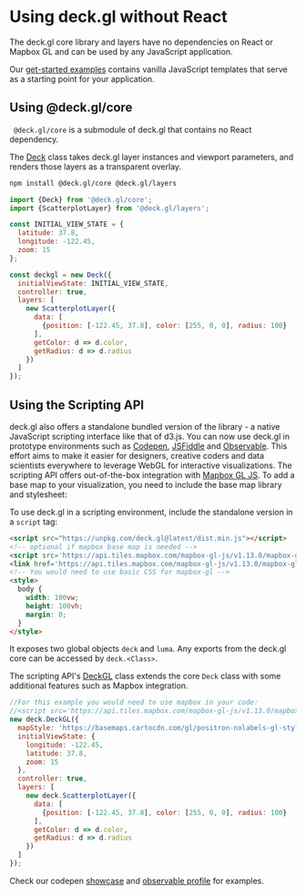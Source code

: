 # Using deck.gl without React

The deck.gl core library and layers have no dependencies on React or Mapbox GL and can be used by any JavaScript application.

Our [get-started examples](https://github.com/visgl/deck.gl/tree/master/examples/get-started) contains vanilla JavaScript templates that serve as a starting point for your application.


## Using @deck.gl/core

` @deck.gl/core` is a submodule of deck.gl that contains no React dependency.

The [Deck](../api-reference/core/deck.md) class takes deck.gl layer instances and viewport parameters, and renders those layers as a transparent overlay.

```bash
npm install @deck.gl/core @deck.gl/layers
```

```js
import {Deck} from '@deck.gl/core';
import {ScatterplotLayer} from '@deck.gl/layers';

const INITIAL_VIEW_STATE = {
  latitude: 37.8,
  longitude: -122.45,
  zoom: 15
};

const deckgl = new Deck({
  initialViewState: INITIAL_VIEW_STATE,
  controller: true,
  layers: [
    new ScatterplotLayer({
      data: [
        {position: [-122.45, 37.8], color: [255, 0, 0], radius: 100}
      ],
      getColor: d => d.color,
      getRadius: d => d.radius
    })
  ]
});
```

## Using the Scripting API

deck.gl also offers a standalone bundled version of the library - a native JavaScript scripting interface like that of d3.js. You can now use deck.gl in prototype environments such as [Codepen](https://codepen.io), [JSFiddle](https://jsfiddle.net) and [Observable](https://observablehq.com). This effort aims to make it easier for designers, creative coders and data scientists everywhere to leverage WebGL for interactive visualizations. The scripting API offers out-of-the-box integration with [Mapbox GL JS](https://mapbox.com). To add a base map to your visualization, you need to include the base map library and stylesheet:

To use deck.gl in a scripting environment, include the standalone version in a `script` tag:

```html
<script src="https://unpkg.com/deck.gl@latest/dist.min.js"></script>
<!-- optional if mapbox base map is needed -->
<script src='https://api.tiles.mapbox.com/mapbox-gl-js/v1.13.0/mapbox-gl.js'></script>
<link href='https://api.tiles.mapbox.com/mapbox-gl-js/v1.13.0/mapbox-gl.css' rel='stylesheet' />
<!-- You would need to use basic CSS for mapbox-gl -->
<style>
  body {
    width: 100vw;
    height: 100vh;
    margin: 0;
  }
</style>
```


It exposes two global objects `deck` and `luma`. Any exports from the deck.gl core can be accessed by `deck.<Class>`.

The scripting API's [DeckGL](../api-reference/core/deckgl.md) class extends the core `Deck` class with some additional features such as Mapbox integration.

```js
//For this example you would need to use mapbox in your code:
//<script src='https://api.tiles.mapbox.com/mapbox-gl-js/v1.13.0/mapbox-gl.js'></script>
new deck.DeckGL({
  mapStyle: 'https://basemaps.cartocdn.com/gl/positron-nolabels-gl-style/style.json',
  initialViewState: {
    longitude: -122.45,
    latitude: 37.8,
    zoom: 15
  },
  controller: true,
  layers: [
    new deck.ScatterplotLayer({
      data: [
        {position: [-122.45, 37.8], color: [255, 0, 0], radius: 100}
      ],
      getColor: d => d.color,
      getRadius: d => d.radius
    })
  ]
});
```

Check our codepen [showcase](https://codepen.io/vis-gl) and [observable profile](https://beta.observablehq.com/@pessimistress) for examples.
